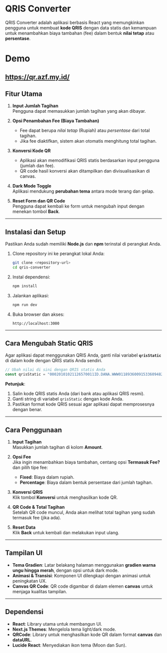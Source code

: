# QRIS Converter

QRIS Converter adalah aplikasi berbasis React yang memungkinkan pengguna untuk membuat **kode QRIS** dengan data statis dan kemampuan untuk menambahkan biaya tambahan (fee) dalam bentuk **nilai tetap** atau **persentase**.


# Demo
https://qr.azf.my.id/
---

## Fitur Utama
1. **Input Jumlah Tagihan**  
   Pengguna dapat memasukkan jumlah tagihan yang akan dibayar.

2. **Opsi Penambahan Fee (Biaya Tambahan)**  
   - Fee dapat berupa *nilai tetap* (Rupiah) atau *persentase* dari total tagihan.
   - Jika fee diaktifkan, sistem akan otomatis menghitung total tagihan.

3. **Konversi Kode QR**  
   - Aplikasi akan memodifikasi QRIS statis berdasarkan input pengguna (jumlah dan fee).
   - QR code hasil konversi akan ditampilkan dan divisualisasikan di canvas.

4. **Dark Mode Toggle**  
   Aplikasi mendukung **perubahan tema** antara mode terang dan gelap.

5. **Reset Form dan QR Code**  
   Pengguna dapat kembali ke form untuk mengubah input dengan menekan tombol **Back**.

---

## Instalasi dan Setup

Pastikan Anda sudah memiliki **Node.js** dan **npm** terinstal di perangkat Anda.

1. Clone repository ini ke perangkat lokal Anda:
   ```bash
   git clone <repository-url>
   cd qris-converter
   ```

2. Instal dependensi:
   ```bash
   npm install
   ```

3. Jalankan aplikasi:
   ```bash
   npm run dev
   ```

4. Buka browser dan akses:
   ```
   http://localhost:3000
   ```

---

## Cara Mengubah **Static QRIS**

Agar aplikasi dapat menggunakan QRIS Anda, ganti nilai variabel **`qrisStatic`** di dalam kode dengan QRIS statis Anda sendiri.

```javascript
// Ubah nilai di sini dengan QRIS statis Anda
const qrisStatic = "00020101021126570011ID.DANA.WWW011893600915336094826302093609482630303UMI51440014ID.CO.QRIS.WWW0215ID10222329023150303UMI5204737253033605802ID5922Ahmad Zakaria Fathoni 6013Kota Semarang61055021863045D82";
```

**Petunjuk**:
1. Salin kode QRIS statis Anda (dari bank atau aplikasi QRIS resmi).  
2. Ganti string di variabel `qrisStatic` dengan kode Anda.  
3. Pastikan format kode QRIS sesuai agar aplikasi dapat memprosesnya dengan benar.  

---

## Cara Penggunaan

1. **Input Tagihan**  
   Masukkan jumlah tagihan di kolom **Amount**.

2. **Opsi Fee**  
   Jika ingin menambahkan biaya tambahan, centang opsi **Termasuk Fee?** dan pilih tipe fee:  
   - **Fixed**: Biaya dalam rupiah.  
   - **Percentage**: Biaya dalam bentuk persentase dari jumlah tagihan.

3. **Konversi QRIS**  
   Klik tombol **Konversi** untuk menghasilkan kode QR.

4. **QR Code & Total Tagihan**  
   Setelah QR code muncul, Anda akan melihat total tagihan yang sudah termasuk fee (jika ada).  

5. **Reset Data**  
   Klik **Back** untuk kembali dan melakukan input ulang.

---

## Tampilan UI

- **Tema Gradien**: Latar belakang halaman menggunakan **gradien warna ungu hingga merah**, dengan opsi untuk dark mode.
- **Animasi & Transisi**: Komponen UI dilengkapi dengan animasi untuk peningkatan UX.
- **Canvas QR Code**: QR code digambar di dalam elemen **canvas** untuk menjaga kualitas tampilan.

---

## Dependensi

- **React**: Library utama untuk membangun UI.
- **Next.js Themes**: Mengelola tema light/dark mode.
- **QRCode**: Library untuk menghasilkan kode QR dalam format **canvas** dan **dataURL**.
- **Lucide React**: Menyediakan ikon tema (Moon dan Sun).

